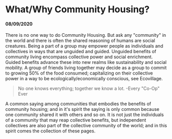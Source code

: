 # What/Why Community Housing?
#### 08/09/2020

There is no one way to do Community Housing. But ask any "community" in the world and there is often the shared reasoning of humans are social creatures. Being a part of a group may empower people as individuals and collectives in ways that are unguided and guided. Unguided benefits of community living encompass collective power and social enrichment. Guided benefits advance these into new realms like sustainability and social mobility. A group of friends living together may decide as a group to commit to growing 50% of the food consumed; capitalizing on their collective power in a way to be ecologically/economically conscious, see Ecovillage.

> No one knows everything; together we know a lot. -Every "Co-Op" Ever

A common saying among communities that embodies the benefits of community housing; and in it's spirit the saying is only common because one community shared it with others and so on. It is not just the individuals of a community that may reap collective benefits, but independent collectives are also part of the collective community of the world; and in this spirit comes the collection of these pages. 